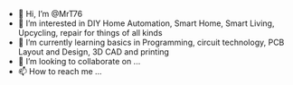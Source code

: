 - 👋 Hi, I’m @MrT76
- 👀 I’m interested in DIY Home Automation, Smart Home, Smart Living, Upcycling, repair for things of all kinds
- 🌱 I’m currently learning basics in Programming, circuit technology, PCB Layout and Design, 3D CAD and printing 
- 💞️ I’m looking to collaborate on ...
- 📫 How to reach me ...

<!---
MrT76/MrT76 is a ✨ special ✨ repository because its `README.md` (this file) appears on your GitHub profile.
You can click the Preview link to take a look at your changes.
--->
